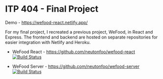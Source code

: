 # ITP 404 - Final Project

Demo - https://wefood-react.netlify.app/

For my final project, I recreated a previous project, WeFood, in React and Express. The frontend and backend are hosted on separate repositories for easier integration with Netlify and Heroku.

- WeFood React - https://github.com/neutonfoo/wefood-react
  [![Build Status](https://travis-ci.com/neutonfoo/wefood-react.svg?branch=main)](https://travis-ci.com/neutonfoo/wefood-react)

- WeFood Server - https://github.com/neutonfoo/wefood-server
  [![Build Status](https://travis-ci.com/neutonfoo/wefood-server.svg?branch=main)](https://travis-ci.com/neutonfoo/wefood-server)
